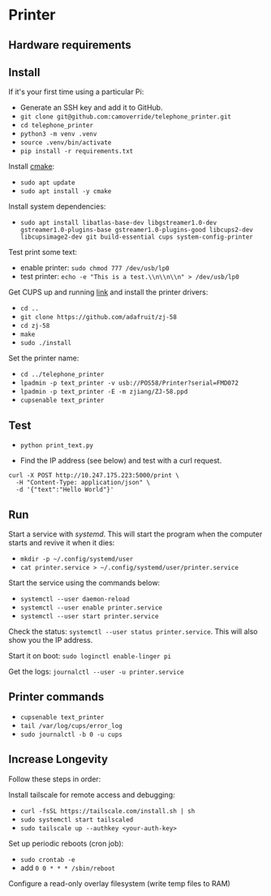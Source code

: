 # Printer



## Hardware requirements


## Install

If it's your first time using a particular Pi:

- Generate an SSH key and add it to GitHub.
- `git clone git@github.com:camoverride/telephone_printer.git`
- `cd telephone_printer`
- `python3 -m venv .venv`
- `source .venv/bin/activate`
- `pip install -r requirements.txt`

Install [cmake](https://lindevs.com/install-cmake-on-raspberry-pi/):

- `sudo apt update`
- `sudo apt install -y cmake`

Install system dependencies:

- `sudo apt install libatlas-base-dev libgstreamer1.0-dev gstreamer1.0-plugins-base gstreamer1.0-plugins-good libcups2-dev libcupsimage2-dev git build-essential cups system-config-printer`

Test print some text:

- enable printer: `sudo chmod 777 /dev/usb/lp0`
- test printer: `echo -e "This is a test.\\n\\n\\n" > /dev/usb/lp0`

Get CUPS up and running [link](https://cdn-learn.adafruit.com/downloads/pdf/networked-thermal-printer-using-cups-and-raspberry-pi.pdf) and install the printer drivers:

- `cd ..`
- `git clone https://github.com/adafruit/zj-58`
- `cd zj-58`
- `make`
- `sudo ./install`

Set the printer name:

- `cd ../telephone_printer`
- `lpadmin -p text_printer -v usb://POS58/Printer?serial=FMD072`
- `lpadmin -p text_printer -E -m zjiang/ZJ-58.ppd`
- `cupsenable text_printer`

## Test

- `python print_text.py`

- Find the IP address (see below) and test with a curl request.
```
curl -X POST http://10.247.175.223:5000/print \
  -H "Content-Type: application/json" \
  -d '{"text":"Hello World"}'
```


## Run

Start a service with *systemd*. This will start the program when the computer starts and revive it when it dies:

- `mkdir -p ~/.config/systemd/user`
- `cat printer.service > ~/.config/systemd/user/printer.service`

Start the service using the commands below:

- `systemctl --user daemon-reload`
- `systemctl --user enable printer.service`
- `systemctl --user start printer.service`

Check the status: `systemctl --user status printer.service`. This will also show you the IP address.

Start it on boot: `sudo loginctl enable-linger pi`

Get the logs: `journalctl --user -u printer.service`


## Printer commands

- `cupsenable text_printer`
- `tail /var/log/cups/error_log`
- `sudo journalctl -b 0 -u cups`


## Increase Longevity

Follow these steps in order:

Install tailscale for remote access and debugging:
- `curl -fsSL https://tailscale.com/install.sh | sh`
- `sudo systemctl start tailscaled`
- `sudo tailscale up --authkey <your-auth-key>`

Set up periodic reboots (cron job):
- `sudo crontab -e`
- add `0 0 * * * /sbin/reboot`

Configure a read-only overlay filesystem (write temp files to RAM)
